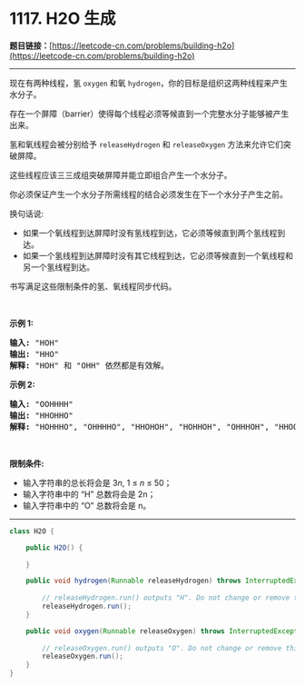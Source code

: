 # 1117. H2O 生成

**题目链接：**[https://leetcode-cn.com/problems/building-h2o](https://leetcode-cn.com/problems/building-h2o)

---

<div class="content__1Y2H">
 <div class="notranslate">
  <p>现在有两种线程，氢 <code>oxygen</code> 和氧 <code>hydrogen</code>，你的目标是组织这两种线程来产生水分子。</p> 
  <p>存在一个屏障（barrier）使得每个线程必须等候直到一个完整水分子能够被产生出来。</p> 
  <p>氢和氧线程会被分别给予 <code>releaseHydrogen</code> 和 <code>releaseOxygen</code> 方法来允许它们突破屏障。</p> 
  <p>这些线程应该三三成组突破屏障并能立即组合产生一个水分子。</p> 
  <p>你必须保证产生一个水分子所需线程的结合必须发生在下一个水分子产生之前。</p> 
  <p>换句话说:</p> 
  <ul> 
   <li>如果一个氧线程到达屏障时没有氢线程到达，它必须等候直到两个氢线程到达。</li> 
   <li>如果一个氢线程到达屏障时没有其它线程到达，它必须等候直到一个氧线程和另一个氢线程到达。</li> 
  </ul> 
  <p>书写满足这些限制条件的氢、氧线程同步代码。</p> 
  <p>&nbsp;</p> 
  <p><strong>示例 1:</strong></p> 
  <pre class="language-text"><strong>输入: </strong>"HOH"
<strong>输出: </strong>"HHO"
<strong>解释:</strong> "HOH" 和 "OHH" 依然都是有效解。
</pre> 
  <p><strong>示例 2:</strong></p> 
  <pre class="language-text"><strong>输入: </strong>"OOHHHH"
<strong>输出: </strong>"HHOHHO"
<strong>解释:</strong> "HOHHHO", "OHHHHO", "HHOHOH", "HOHHOH", "OHHHOH", "HHOOHH", "HOHOHH" 和 "OHHOHH" 依然都是有效解。
</pre> 
  <p>&nbsp;</p> 
  <p><strong>限制条件:</strong></p> 
  <ul> 
   <li>输入字符串的总长将会是 3<em>n</em>, 1 ≤&nbsp;<em>n</em>&nbsp;≤ 50；</li> 
   <li>输入字符串中的 “H” 总数将会是 2n；</li> 
   <li>输入字符串中的 “O” 总数将会是 n。</li> 
  </ul> 
 </div>
</div>

---

```java
class H2O {

    public H2O() {
        
    }

    public void hydrogen(Runnable releaseHydrogen) throws InterruptedException {
		
        // releaseHydrogen.run() outputs "H". Do not change or remove this line.
        releaseHydrogen.run();
    }

    public void oxygen(Runnable releaseOxygen) throws InterruptedException {
        
        // releaseOxygen.run() outputs "O". Do not change or remove this line.
		releaseOxygen.run();
    }
}
```